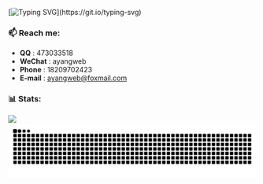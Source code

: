 [![Typing SVG](https://readme-typing-svg.demolab.com?font=Fira+Code&pause=1000&vCenter=true&multiline=true&width=560&height=40&lines=Hey%F0%9F%91%8B%2C+I'm+ayang%2C+a+remote+front-end+developer.)](https://git.io/typing-svg)

### 📫 Reach me:

- **QQ** : 473033518
- **WeChat** : ayangweb
- **Phone** : 18209702423
- **E-mail** : ayangweb@foxmail.com

### 📊 Stats:

<img  src="https://github-readme-stats.vercel.app/api?username=ayangweb&theme=vue&show_icons=true&hide_title=true)](https://github.com/anuraghazra/github-readme-stats" />

<picture>
  <source media="(prefers-color-scheme: dark)" srcset="https://raw.githubusercontent.com/ayangweb/ayangweb/master/assets/github-contribution-grid-snake-dark.svg">
  <source media="(prefers-color-scheme: light)" srcset="https://raw.githubusercontent.com/ayangweb/ayangweb/master/assets/github-contribution-grid-snake.svg">
  <img alt="github contribution grid snake animation" src="https://raw.githubusercontent.com/ayangweb/ayangweb/master/assets/github-contribution-grid-snake.svg">
</picture>
